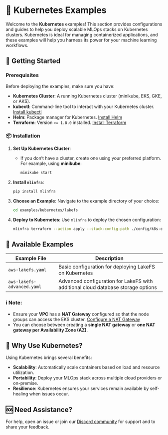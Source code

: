 # 🐳 Kubernetes Examples

Welcome to the **Kubernetes** examples! This section provides configurations and guides to help you deploy scalable MLOps stacks on Kubernetes clusters. Kubernetes is ideal for managing containerized applications, and these examples will help you harness its power for your machine learning workflows.

## 🚀 Getting Started

### Prerequisites
Before deploying the examples, make sure you have:
- **Kubernetes Cluster**: A running Kubernetes cluster (minikube, EKS, GKE, or AKS).
- **kubectl**: Command-line tool to interact with your Kubernetes cluster. [Install kubectl](https://kubernetes.io/docs/tasks/tools/install-kubectl/)
- **Helm**: Package manager for Kubernetes. [Install Helm](https://helm.sh/docs/intro/install/)
- **Terraform**: Version `>= 1.8.0` installed. [Install Terraform](https://learn.hashicorp.com/tutorials/terraform/install-cli)

### 📦 Installation

1. **Set Up Kubernetes Cluster**:
    - If you don’t have a cluster, create one using your preferred platform. For example, using **minikube**:
      ```bash
      minikube start
      ```

2. **Install `mlinfra`**:
    ```bash
    pip install mlinfra
    ```

3. **Choose an Example**:
    Navigate to the example directory of your choice:
    ```bash
    cd examples/kubernetes/lakefs
    ```

4. **Deploy to Kubernetes**:
    Use `mlinfra` to deploy the chosen configuration:
    ```bash
    mlinfra terraform --action apply --stack-config-path ./config/k8s-config.yaml
    ```

## 📂 Available Examples

| Example File            | Description |
| ------------------------| ----------- |
| `aws-lakefs.yaml`       | Basic configuration for deploying LakeFS on Kubernetes |
| `aws-lakefs-advanced.yaml` | Advanced configuration for LakeFS with additional cloud database storage options |

### ℹ️ Note:
- Ensure your **VPC** has a **NAT Gateway** configured so that the node groups can access the EKS cluster. [Configure a NAT Gateway](https://docs.aws.amazon.com/vpc/latest/userguide/vpc-nat-gateway.html)
- You can choose between creating a **single NAT gateway** or **one NAT gateway per Availability Zone (AZ)**.

## 🌟 Why Use Kubernetes?
Using Kubernetes brings several benefits:
- **Scalability**: Automatically scale containers based on load and resource utilization.
- **Portability**: Deploy your MLOps stack across multiple cloud providers or on-premise.
- **Resilience**: Kubernetes ensures your services remain available by self-healing when issues occur.

## 🆘 Need Assistance?
For help, open an issue or join our [Discord community](#) for support and to share your feedback.